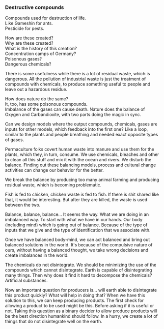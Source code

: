### Destructive compounds

Compounds used for destruction of life.  
Like Gameshin for ants.  
Pesticide for pests.  
  
How are these created?  
Why are these created?  
What is the history of this creation?  
Concentration camps of Germany?  
Poisonous gases?  
Dangerous chemicals?  
  
There is some usefulness while there is a lot of residual waste, which is dangerous. All the pollution of industrial waste is just the treatment of compounds with chemicals, to produce something useful to people and leave out a hazardous residue.  
  
How does nature do the same?  
It, too, has some poisonous compounds.  
Imbalance of the gases can cause death. Nature does the balance of Oxygen and Carbandioxite, with two parts doing the magic in sync.   
  
Can we design models where the output compounds, chemicals, gases are inputs for other models, which feedback into the first one? Like a loop, similar to the plants and people breathing and needed exact opposite types of gases.  
  
Permaculture folks covert human waste into manure and use them for the plants, which they, in turn, consume. We use chemicals, bleaches and other to clean all this stuff and mix it with the ocean and rivers. We disturb the balance. Finding out these balancing models, process and cultural change activities can change our behavior for the better.  
  
We break the balance by producing too many animal farming and producing residual waste, which is becoming problematic.  
  
Fish is fed to chicken, chicken waste is fed to fish. If there is shit shared like that, it would be interesting. But after they are killed, the waste is used between the two.  
  
Balance, balance, balance... It seems the way. What we are doing in an imbalanced way. To start with what we have in our hands. Our body (including mind) which is going out of balance. Because of the type of inputs that we give and the type of identification that we associate with.  
  
Once we have balanced body-mind, we can act balanced and bring out balanced solutions in the world. It's because of the compulsive nature of ours, without having a balanced thought, we take wrong decisions and create imbalances in the world.  
  
The chemicals do not disintegrate. We should be minimizing the use of the compounds which cannot disintegrate. Earth is capable of disintegrating many things. Then why does it find it hard to decompose the chemicals? Artificial substances.  
  
Now an important question for producers is... will earth able to disintegrate this product quickly? What will help in doing that? When we have this solution to this, we can keep producing products. The first check for allowing a product to be used might be this. Before asking if it is useful or not. Taking this question as a binary decider to allow produce products will be the best direction humankind should follow. In a hurry, we create a lot of things that do not disintegrate well on the earth.  
  
